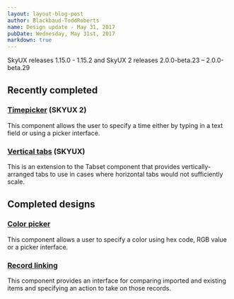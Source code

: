 ```yaml
---
layout: layout-blog-post
author: Blackbaud-ToddRoberts
name: Design update - May 31, 2017
pubDate: Wednesday, May 31st, 2017
markdown: true
---
```


SkyUX releases 1.15.0 - 1.15.2 and SkyUX 2 releases 2.0.0-beta.23 – 2.0.0-beta.29

<!-- more -->

## Recently completed

### [Timepicker](https://developer.blackbaud.com/skyux2/components/timepicker) (SKYUX 2)

This component allows the user to specify a time either by typing in a text field or using a picker interface. 

### [Vertical tabs](http://skyux.developer.blackbaud.com/components/tabset/) (SKYUX)

This is an extension to the Tabset component that provides vertically-arranged tabs to use in cases where horizontal tabs would not sufficiently scale. 

## Completed designs

### [Color picker](https://github.com/blackbaud/skyux2/issues/725)

This component allows a user to specify a color using hex code, RGB value or a picker interface. 

### [Record linking](https://github.com/blackbaud/skyux2/issues/726)

This component provides an interface for comparing imported and existing items and specifying an action to take on those records. 